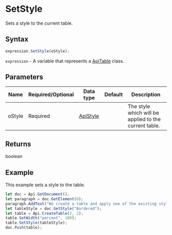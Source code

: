 # SetStyle

Sets a style to the current table.

## Syntax

```javascript
expression.SetStyle(oStyle);
```

`expression` - A variable that represents a [ApiTable](../ApiTable.md) class.

## Parameters

| **Name** | **Required/Optional** | **Data type** | **Default** | **Description** |
| ------------- | ------------- | ------------- | ------------- | ------------- |
| oStyle | Required | [ApiStyle](../../ApiStyle/ApiStyle.md) |  | The style which will be applied to the current table. |

## Returns

boolean

## Example

This example sets a style to the table.

```javascript editor-
let doc = Api.GetDocument();
let paragraph = doc.GetElement(0);
paragraph.AddText("We create a table and apply one of the existing styles to it:");
let tableStyle = doc.GetStyle("Bordered");
let table = Api.CreateTable(2, 2);
table.SetWidth("percent", 100);
table.SetStyle(tableStyle);
doc.Push(table);
```
